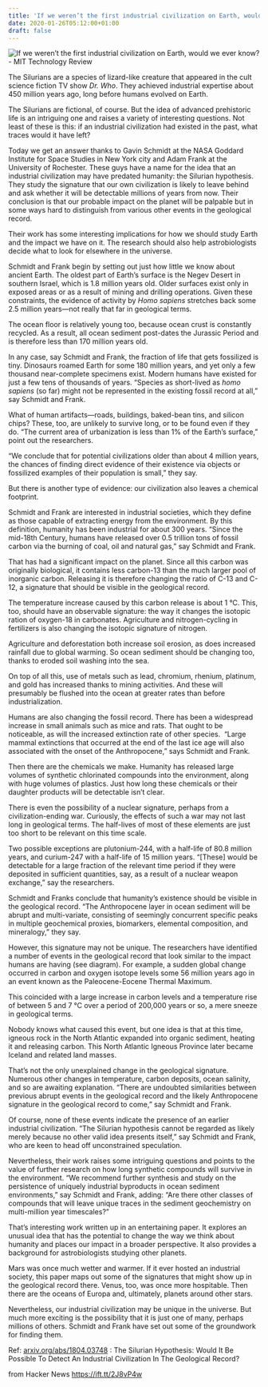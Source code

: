 ```yaml
---
title: 'If we weren’t the first industrial civilization on Earth, would we ever know?'
date: 2020-01-26T05:12:00+01:00
draft: false
---
```


![](https://cdn.technologyreview.com/i/images/silurian-hypo.png?cx=489&cy=57&cw=953&ch=536&sw1200 "If we weren’t the first industrial civilization on Earth, would we ever know? - MIT Technology Review")  

The Silurians are a species of lizard-like creature that appeared in the cult science fiction TV show _Dr. Who_. They achieved industrial expertise about 450 million years ago, long before humans evolved on Earth. 

The Silurians are fictional, of course. But the idea of advanced prehistoric life is an intriguing one and raises a variety of interesting questions. Not least of these is this: if an industrial civilization had existed in the past, what traces would it have left?

Today we get an answer thanks to Gavin Schmidt at the NASA Goddard Institute for Space Studies in New York city and Adam Frank at the University of Rochester. These guys have a name for the idea that an industrial civilization may have predated humanity: the Silurian hypothesis. They study the signature that our own civilization is likely to leave behind and ask whether it will be detectable millions of years from now. Their conclusion is that our probable impact on the planet will be palpable but in some ways hard to distinguish from various other events in the geological record.

Their work has some interesting implications for how we should study Earth and the impact we have on it. The research should also help astrobiologists decide what to look for elsewhere in the universe.

Schmidt and Frank begin by setting out just how little we know about ancient Earth. The oldest part of Earth’s surface is the Negev Desert in southern Israel, which is 1.8 million years old. Older surfaces exist only in exposed areas or as a result of mining and drilling operations. Given these constraints, the evidence of activity by _Homo sapiens_ stretches back some 2.5 million years—not really that far in geological terms.

The ocean floor is relatively young too, because ocean crust is constantly recycled. As a result, all ocean sediment post-dates the Jurassic Period and is therefore less than 170 million years old.   

In any case, say Schmidt and Frank, the fraction of life that gets fossilized is tiny. Dinosaurs roamed Earth for some 180 million years, and yet only a few thousand near-complete specimens exist. Modern humans have existed for just a few tens of thousands of years. “Species as short-lived as _homo sapiens_ (so far) might not be represented in the existing fossil record at all,” say Schmidt and Frank.

What of human artifacts—roads, buildings, baked-bean tins, and silicon chips? These, too, are unlikely to survive long, or to be found even if they do. “The current area of urbanization is less than 1% of the Earth’s surface,” point out the researchers.

“We conclude that for potential civilizations older than about 4 million years, the chances of finding direct evidence of their existence via objects or fossilized examples of their population is small,” they say.

But there is another type of evidence: our civilization also leaves a chemical footprint.

Schmidt and Frank are interested in industrial societies, which they define as those capable of extracting energy from the environment. By this definition, humanity has been industrial for about 300 years. “Since the mid-18th Century, humans have released over 0.5 trillion tons of fossil carbon via the burning of coal, oil and natural gas,” say Schmidt and Frank.

That has had a significant impact on the planet. Since all this carbon was originally biological, it contains less carbon-13 than the much larger pool of inorganic carbon. Releasing it is therefore changing the ratio of C-13 and C-12, a signature that should be visible in the geological record.

The temperature increase caused by this carbon release is about 1 °C. This, too, should have an observable signature: the way it changes the isotopic ration of oxygen-18 in carbonates. Agriculture and nitrogen-cycling in fertilizers is also changing the isotopic signature of nitrogen.

Agriculture and deforestation both increase soil erosion, as does increased rainfall due to global warming. So ocean sediment should be changing too, thanks to eroded soil washing into the sea.

On top of all this, use of metals such as lead, chromium, rhenium, platinum, and gold has increased thanks to mining activities. And these will presumably be flushed into the ocean at greater rates than before industrialization.

Humans are also changing the fossil record. There has been a widespread increase in small animals such as mice and rats. That ought to be noticeable, as will the increased extinction rate of other species.  “Large mammal extinctions that occurred at the end of the last ice age will also associated with the onset of the Anthropocene,” says Schmidt and Frank.

Then there are the chemicals we make. Humanity has released large volumes of synthetic chlorinated compounds into the environment, along with huge volumes of plastics. Just how long these chemicals or their daughter products will be detectable isn’t clear.

There is even the possibility of a nuclear signature, perhaps from a civilization-ending war. Curiously, the effects of such a war may not last long in geological terms. The half-lives of most of these elements are just too short to be relevant on this time scale.

Two possible exceptions are plutonium-244, with a half-life of 80.8 million years, and curium-247 with a half-life of 15 million years. “\[These\] would be detectable for a large fraction of the relevant time period if they were deposited in sufficient quantities, say, as a result of a nuclear weapon exchange,” say the researchers.

Schmidt and Franks conclude that humanity’s existence should be visible in the geological record. “The Anthropocene layer in ocean sediment will be abrupt and multi-variate, consisting of seemingly concurrent specific peaks in multiple geochemical proxies, biomarkers, elemental composition, and mineralogy,” they say.

However, this signature may not be unique. The researchers have identified a number of events in the geological record that look similar to the impact humans are having (see diagram). For example, a sudden global change occurred in carbon and oxygen isotope levels some 56 million years ago in an event known as the Paleocene-Eocene Thermal Maximum.

This coincided with a large increase in carbon levels and a temperature rise of between 5 and 7 °C over a period of 200,000 years or so, a mere sneeze in geological terms.

Nobody knows what caused this event, but one idea is that at this time, igneous rock in the North Atlantic expanded into organic sediment, heating it and releasing carbon. This North Atlantic Igneous Province later became Iceland and related land masses.

That’s not the only unexplained change in the geological signature. Numerous other changes in temperature, carbon deposits, ocean salinity, and so are awaiting explanation. “There are undoubted similarities between previous abrupt events in the geological record and the likely Anthropocene signature in the geological record to come,” say Schmidt and Frank.

Of course, none of these events indicate the presence of an earlier industrial civilization. “The Silurian hypothesis cannot be regarded as likely merely because no other valid idea presents itself,” say Schmidt and Frank, who are keen to head off unconstrained speculation.

Nevertheless, their work raises some intriguing questions and points to the value of further research on how long synthetic compounds will survive in the environment. “We recommend further synthesis and study on the persistence of uniquely industrial byproducts in ocean sediment environments,” say Schmidt and Frank, adding: “Are there other classes of compounds that will leave unique traces in the sediment geochemistry on multi-million year timescales?”

That’s interesting work written up in an entertaining paper. It explores an unusual idea that has the potential to change the way we think about humanity and places our impact in a broader perspective. It also provides a background for astrobiologists studying other planets.

Mars was once much wetter and warmer. If it ever hosted an industrial society, this paper maps out some of the signatures that might show up in the geological record there. Venus, too, was once more hospitable. Then there are the oceans of Europa and, ultimately, planets around other stars.

Nevertheless, our industrial civilization may be unique in the universe. But much more exciting is the possibility that it is just one of many, perhaps millions of others. Schmidt and Frank have set out some of the groundwork for finding them.

Ref: [arxiv.org/abs/1804.03748](https://arxiv.org/abs/1804.03748) : The Silurian Hypothesis: Would It Be Possible To Detect An Industrial Civilization In The Geological Record?

  
  
from Hacker News https://ift.tt/2J8vP4w